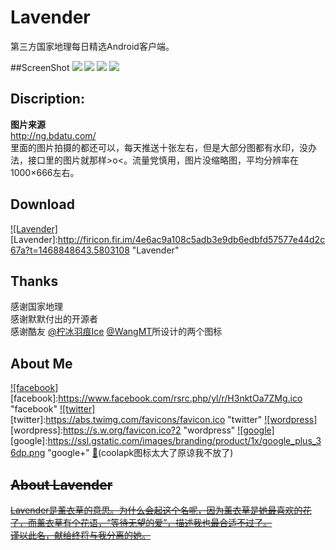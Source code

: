 # Lavender
第三方国家地理每日精选Android客户端。


##ScreenShot
![](http://firimg.fir.im/0ad81ade77624c40dc07cb94baa69c027a92c331?imageView2/0/w/300/h/197)  ![](http://firimg.fir.im/4e8c046d7878bd86e4c1a1641c81735ae35f9d0a?imageView2/0/w/300/h/197)  ![](http://firimg.fir.im/e0fe429f1086529c354dbc2d2562067e379a7e2b?imageView2/0/w/300/h/197)  ![](http://firimg.fir.im/e276589dff26818cf9a739a9aafbfc35faa6d8bf?imageView2/0/w/300/h/197)


Discription:
-----------------
**图片来源**  
http://ng.bdatu.com/  
里面的图片拍摄的都还可以，每天推送十张左右，但是大部分图都有水印，没办法，接口里的图片就那样>o<。流量党慎用，图片没缩略图，平均分辨率在1000×666左右。


Download
-----------------
[![Lavender]](http://fir.im/Lavender116beta)  
[Lavender]:http://firicon.fir.im/4e6ac9a108c5adb3e9db6edbfd57577e44d2c67a?t=1468848643.5803108 "Lavender"


Thanks
-----------------
感谢国家地理  
感谢默默付出的开源者  
感谢酷友 [@柠冰羽痕Ice](http://www.coolapk.com/u/482620) [@WangMT](http://www.coolapk.com/u/413199)所设计的两个图标


About Me
--------
[![facebook]](https://www.facebook.com/profile.php?id=100008406013865)  
[facebook]:https://www.facebook.com/rsrc.php/yl/r/H3nktOa7ZMg.ico "facebook"
[![twitter]](https://twitter.com/ComtinueD)  
[twitter]:https://abs.twimg.com/favicons/favicon.ico "twitter"
[![wordpress]](http://danyang.party/wordpress/)  
[wordpress]:https://s.w.org/favicon.ico?2 "wordpress"
[![google]](https://plus.google.com/u/0/101425594566289316258/posts)  
[google]:https://ssl.gstatic.com/images/branding/product/1x/google_plus_36dp.png "google+"
[:frog:](http://www.coolapk.com/u/523253)(coolapk图标太大了原谅我不放了)


~~About Lavender~~
-----------------
[~~Lavender是薰衣草的意思。为什么会起这个名呢，因为薰衣草是她最喜欢的花了，而薰衣草有个花语，“等待无望的爱”，描述我也最合适不过了。  
谨以此名，献给终将与我分离的她。~~](http://danyang.party/)

